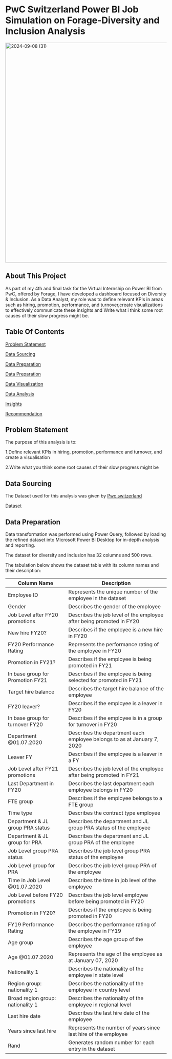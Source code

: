 # PwC Switzerland Power BI Job Simulation on Forage-Diversity and Inclusion Analysis

<img width="686" alt="2024-09-08 (31)" src="https://github.com/user-attachments/assets/dd570077-b1be-405c-b3f3-dd47fc1d346f">


## About This Project

As part of my 4th and final task for the Virtual Internship on Power BI from PwC, offered by Forage, I have developed a dashboard focused on Diversity & Inclusion. As a Data Analyst, my role was to define relevant KPIs in areas such as hiring, promotion, performance, and turnover,create visualizations to effectively communicate these insights and Write what i think some root causes of their slow progress might be.

## Table Of Contents

[Problem Statement](#ProblemStatement)

[Data Sourcing](#DataSourcing)

[Data Preparation](#DataPreparation)

[Data Preparation](#DataPreparation)

[Data Visualization](#DataVisualization)

[Data Analysis](#DataAnalysis)

[Insights](#Insights)

[Recommendation](#Recommendation)


## Problem Statement

The purpose of this analysis is to:

1.Define relevant KPIs in hiring, promotion, performance and turnover, and create a visualisation

2.Write what you think some root causes of their slow progress might be

## Data Sourcing

The Dataset used for this analysis was given by [Pwc switzerland](https://www.pwc.ch/en/careers-with-pwc/students/virtual-case-experience.html)

[Dataset](https://github.com/GBM1228/HR-Gender-Equity-Dashboard-using-Power-BI/blob/main/03%20Diversity-Inclusion-Dataset.xlsx)

## Data Preparation
Data transformation was performed using Power Query, followed by loading the refined dataset into Microsoft Power BI Desktop for in-depth analysis and reporting.

The dataset for diversity and inclusion has 32 columns and 500 rows.

The tabulation below shows the dataset table with its column names and their description:

|Column Name|Description|
|---|---|
|Employee ID	|Represents the unique number of the employee in the dataset|
|Gender|	Describes the gender of the employee|
|Job Level after FY20 promotions|	Describes the job level of the employee after being promoted in FY20|
|New hire FY20?|	Describes if the employee is a new hire in FY20|
|FY20 Performance Rating|	Represents the performance rating of the employee in FY20|
|Promotion in FY21?|	Describes if the employee is being promoted in FY21|
|In base group for Promotion FY21|	Describes if the employee is being selected for promoted in FY21|
|Target hire balance|	Describes the target hire balance of the employee|
|FY20 leaver?|	Describes if the employee is a leaver in FY20|
|In base group for turnover FY20|	Describes if the employee is in a group for turnover in FY20|
|Department @01.07.2020|	Describes the department each employee belongs to as at January 7, 2020|
|Leaver FY|	Describes if the employee is a leaver in a FY|
|Job Level after FY21 promotions|	Describes the job level of the employee after being promoted in FY21|
|Last Department in FY20|	Describes the last department each employee belongs in FY20|
|FTE group|	Describes if the employee belongs to a FTE group|
|Time type|	Describes the contract type employee|
|Department & JL group PRA status|	Describes the department and JL group PRA status of the employee|
|Department & JL group for PRA|	Describes the department and JL group PRA of the employee|
|Job Level group PRA status|	Describes the job level group PRA status of the employee|
|Job Level group for PRA|	Describes the job level group PRA of the employee|
|Time in Job Level @01.07.2020|	Describes the time in job level of the employee|
|Job Level before FY20 promotions|	Describes the job level employee before being promoted in FY20|
|Promotion in FY20?|	Describes if the employee is being promoted in FY20|
|FY19 Performance Rating|	Describes the performance rating of the employee in FY19|
|Age group|	Describes the age group of the employee|
|Age @01.07.2020|	Represents the age of the employee as at January 07, 2020|
|Nationality 1|	Describes the nationality of the employee in state level|
|Region group: nationality 1|	Describes the nationality of the employee in country level|
|Broad region group: nationality 1|	Describes the nationality of the employee in regional level|
|Last hire date|	Describes the last hire date of the employee|
|Years since last hire|	Represents the number of years since last hire of the employee|
|Rand|	Generates random number for each entry in the dataset|
